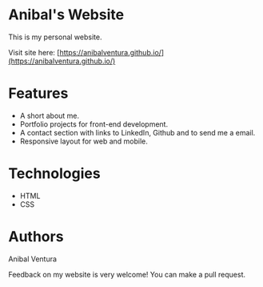 # Anibal's Website

This is my personal website.

Visit site here: [https://anibalventura.github.io/](https://anibalventura.github.io/)

# Features

- A short about me.
- Portfolio projects for front-end development.
- A contact section with links to LinkedIn, Github and to send me a email.
- Responsive layout for web and mobile.

# Technologies

- HTML
- CSS

# Authors

Anibal Ventura

Feedback on my website is very welcome! You can make a pull request.
